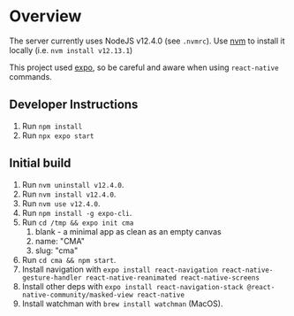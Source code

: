 # Overview

The server currently uses NodeJS v12.4.0 (see `.nvmrc`). Use [nvm](https://github.com/nvm-sh/nvm) to install it locally (i.e. `nvm install v12.13.1`)

This project used [expo](https://expo.io/), so be careful and aware when using `react-native` commands.

## Developer Instructions

1. Run `npm install`
2. Run `npx expo start`

## Initial build

1. Run `nvm uninstall v12.4.0`.
2. Run `nvm install v12.4.0`.
3. Run `nvm use v12.4.0`.
4. Run `npm install -g expo-cli`.
5. Run `cd /tmp && expo init cma`
   1. blank - a minimal app as clean as an empty canvas
   2. name: "CMA"
   3. slug: "cma"
6. Run `cd cma && npm start`.
7. Install navigation with `expo install react-navigation react-native-gesture-handler react-native-reanimated react-native-screens`
8. Install other deps with `expo install react-navigation-stack @react-native-community/masked-view react-native`
9. Install watchman with `brew install watchman` (MacOS).
